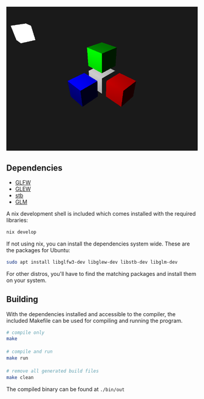![screenshot](/screenshots/2024-06-24.png)

## Dependencies

- [GLFW](https://github.com/glfw/glfw)
- [GLEW](https://github.com/nigels-com/glew)
- [stb](https://github.com/nothings/stb)
- [GLM](https://github.com/g-truc/glm)

A nix development shell is included which comes installed with the required libraries:

```sh
nix develop
```

If not using nix, you can install the dependencies system wide.
These are the packages for Ubuntu:

```sh
sudo apt install libglfw3-dev libglew-dev libstb-dev libglm-dev
```

For other distros, you'll have to find the matching packages and install them on your system.

## Building

With the dependencies installed and accessible to the compiler,
the included Makefile can be used for compiling and running the program.

```sh
# compile only
make

# compile and run
make run

# remove all generated build files
make clean
```

The compiled binary can be found at `./bin/out`
